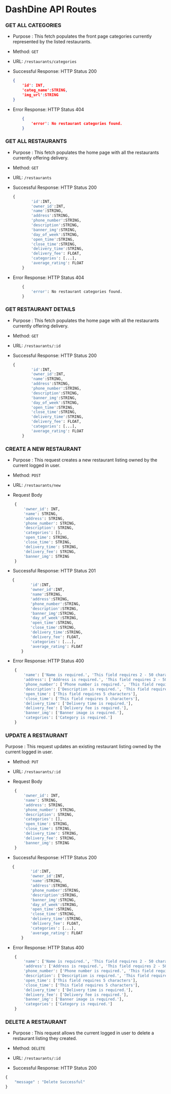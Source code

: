 # DashDine API Routes


### GET ALL CATEGORIES
* Purpose : This fetch populates the front page categories currently represented by the listed restaurants.
* Method: `GET`
* URL: `/restaurants/categories`

* Successful Response: HTTP Status 200
    ```json
    {
        'id': INT,
        'categ_name':STRING,
        'img_url':STRING
    }
    ```

* Error Response: HTTP Status 404
    ```json
        {
            'error': No restaurant categories found. 
        }
    ```

### GET ALL RESTAURANTS

* Purpose : This fetch populates the home page with all the restaurants currently offering delivery.
* Method: `GET`
* URL: `/restaurants`

* Successful Response: HTTP Status 200
    ```python
    {
            'id':INT,
            'owner_id':INT,
            'name':STRING,
            'address':STRING,
            'phone_number':STRING,
            'description':STRING,
            'banner_img':STRING,
            'day_of_week':STRING,
            'open_time':STRING,
            'close_time':STRING,
            'delivery_time':STRING,
            'delivery_fee': FLOAT,
            'categories': [...],
            'average_rating': FLOAT
        }

    ```
* Error Response: HTTP Status 404
    ```python
        {
            'error': No restaurant categories found. 
        }
    ```
    
    
### GET RESTAURANT DETAILS

* Purpose : This fetch populates the home page with all the restaurants currently offering delivery.
* Method: `GET`
* URL: `/restaurants/:id`

* Successful Response: HTTP Status 200
    ```python
    {
            'id':INT,
            'owner_id':INT,
            'name':STRING,
            'address':STRING,
            'phone_number':STRING,
            'description':STRING,
            'banner_img':STRING,
            'day_of_week':STRING,
            'open_time':STRING,
            'close_time':STRING,
            'delivery_time':STRING,
            'delivery_fee': FLOAT,
            'categories': [...],
            'average_rating': FLOAT
        }

    ```


### CREATE A NEW RESTAURANT

* Purpose : This request creates a new restaurant listing owned by the current logged in user.
* Method: `POST`
* URL: `/restaurants/new`

* Request Body
```python
    {
        'owner_id': INT,
        'name': STRING,
        'address': STRING,
        'phone_number': STRING,
        'description': STRING,
        'categories': [],
        'open_time': STRING,
        'close_time': STRING,
        'delivery_time': STRING,
        'delivery_fee': STRING,
        'banner_img': STRING
    }
```


* Successful Response: HTTP Status 201
 ```python
    {
            'id':INT,
            'owner_id':INT,
            'name':STRING,
            'address':STRING,
            'phone_number':STRING,
            'description':STRING,
            'banner_img':STRING,
            'day_of_week':STRING,
            'open_time':STRING,
            'close_time':STRING,
            'delivery_time':STRING,
            'delivery_fee': FLOAT,
            'categories': [...],
            'average_rating': FLOAT
        }
 ```

* Error Response: HTTP Status 400
``` python
    {
        'name': ['Name is required.', 'This field requires 2 - 50 characters'],
        'address': ['Address is required.', 'This field requires 2 - 50 characters'],
        'phone_number': ['Phone number is required.', 'This field requires 10 characters'],
        'description': ['Description is required.', 'This field requires 20 - 70 characters'],
        'open_time': ['This field requires 5 characters'],
        'close_time': ['This field requires 5 characters'],
        'delivery_time': ['Delivery time is required.'],
        'delivery_fee': ['Delivery fee is required.'],
        'banner_img': ['Banner image is required.'],
        'categories': ['Category is required.']
    }
```

### UPDATE A RESTAURANT

Purpose : This request updates an existing restaurant listing owned by the current logged in user.
* Method: `PUT`
* URL: `/restaurants/:id`

* Request Body
```python
    {
        'owner_id': INT,
        'name': STRING,
        'address': STRING,
        'phone_number': STRING,
        'description': STRING,
        'categories': [],
        'open_time': STRING,
        'close_time': STRING,
        'delivery_time': STRING,
        'delivery_fee': STRING,
        'banner_img': STRING
    }
```

* Successful Response: HTTP Status 200
 ```python
    {
            'id':INT,
            'owner_id':INT,
            'name':STRING,
            'address':STRING,
            'phone_number':STRING,
            'description':STRING,
            'banner_img':STRING,
            'day_of_week':STRING,
            'open_time':STRING,
            'close_time':STRING,
            'delivery_time':STRING,
            'delivery_fee': FLOAT,
            'categories': [...],
            'average_rating': FLOAT
        }
 ```

* Error Response: HTTP Status 400
``` python
    {
        'name': ['Name is required.', 'This field requires 2 - 50 characters'],
        'address': ['Address is required.', 'This field requires 2 - 50 characters'],
        'phone_number': ['Phone number is required.', 'This field requires 10 characters'],
        'description': ['Description is required.', 'This field requires 20 - 70 characters'],
        'open_time': ['This field requires 5 characters'],
        'close_time': ['This field requires 5 characters'],
        'delivery_time': ['Delivery time is required.'],
        'delivery_fee': ['Delivery fee is required.'],
        'banner_img': ['Banner image is required.'],
        'categories': ['Category is required.']
    }
```

### DELETE A RESTAURANT

* Purpose : This request allows the current logged in user to delete a restaurant listing they created.
* Method: `DELETE`
* URL: `/restaurants/:id`


* Successful Response: HTTP Status 200
``` python
{
    "message" : "Delete Successful"
}
```

